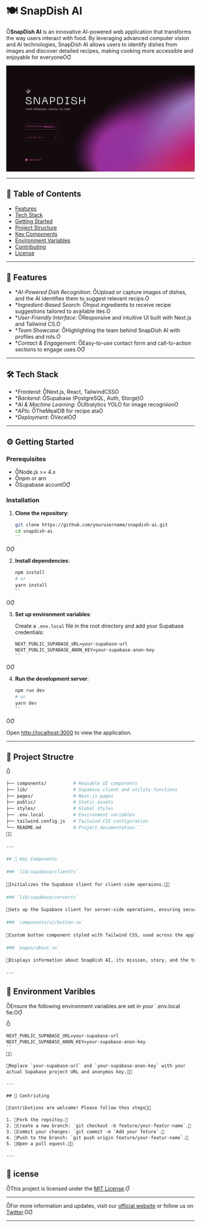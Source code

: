 # 🍽️ SnapDish AI
**SnapDish AI** is an innovative AI-powered web application that transforms the way users interact with food. By leveraging advanced computer vision and AI technologies, SnapDish AI allows users to identify dishes from images and discover detailed recipes, making cooking more accessible and enjoyable for everyone

![SnapDish AI Banner](./public/images/snapdish-banner.png)

---

## 📌 Table of Contents

- [Features](#features)
- [Tech Stack](#tech-stack)
- [Getting Started](#getting-started)
- [Project Structure](#project-structure)
- [Key Components](#key-components)
- [Environment Variables](#environment-variables)
- [Contributing](#contributing)
- [License](#license)

---

## 🚀 Features

- **AI-Powered Dish Recognition*: Upload or capture images of dishes, and the AI identifies them to suggest relevant recips.
- **Ingredient-Based Search*: Input ingredients to receive recipe suggestions tailored to available ites.
- **User-Friendly Interface*: Responsive and intuitive UI built with Next.js and Tailwind CS.
- **Team Showcase*: Highlighting the team behind SnapDish AI with profiles and rols.
- **Contact & Engagement*: Easy-to-use contact form and call-to-action sections to engage uses.

---

## 🛠️ Tech Stack

- **Frontend*: Next.js, React, TailwindCSS
- **Backend*: Supabase (PostgreSQL, Auth, Storge)
- **AI & Machine Learning*: Ultralytics YOLO for image recogniion
- **APIs*: TheMealDB for recipe ata
- **Deployment*: Vecel

---

## ⚙️ Getting Started

### Prerequisites
- Node.js >= 4.x
- npm or arn
- Supabase accunt

### Installation

1. **Clone the repository**:

   ```bash
   git clone https://github.com/yourusername/snapdish-ai.git
   cd snapdish-ai
   ``


2. **Install dependencies**:

   ```bash
   npm install
   # or
   yarn install
   ``


3. **Set up environment variables**:

   Create a `.env.local` file in the root directory and add your Supabase credentials:

   ```env
   NEXT_PUBLIC_SUPABASE_URL=your-supabase-url
   NEXT_PUBLIC_SUPABASE_ANON_KEY=your-supabase-anon-key
   ``


4. **Run the development server**:

   ```bash
   npm run dev
   # or
   yarn dev
   ``


   Open [http://localhost:3000](http://localhost:3000) to view the application.

---

## 📁 Project Structre


```bash
├── components/          # Reusable UI components
├── lib/                 # Supabase client and utility functions
├── pages/               # Next.js pages
├── public/              # Static assets
├── styles/              # Global styles
├── .env.local           # Environment variables
├── tailwind.config.js   # Tailwind CSS configuration
└── README.md            # Project documentation```


---

## 🧩 Key Components

### `lib/supabase/clientts`

Initializes the Supabase client for client-side operaions.

### `lib/supabase/serverts`

Sets up the Supabase client for server-side operations, ensuring secure data hanling.

### `components/ui/button.sx`

Custom button component styled with Tailwind CSS, used across the appliction.

### `pages/about.sx`

Displays information about SnapDish AI, its mission, story, and the team behid it.

---
```
## 🔐 Environment Varibles

Ensure the following environment variables are set in your `.env.local fie:


```env
NEXT_PUBLIC_SUPABASE_URL=your-supabase-url
NEXT_PUBLIC_SUPABASE_ANON_KEY=your-supabase-anon-key
``


Replace `your-supabase-url` and `your-supabase-anon-key` with your actual Supabase project URL and anonymos key.

---

## 🤝 Contriuting

Contributions are welcome! Please follow thes steps

1. Fork the repsitoy.
2. Create a new branch: `git checkout -b feature/your-featur-name`.
3. Commit your changes: `git commit -m 'Add your feture`.
4. Push to the branch: `git push origin feature/your-featur-name`.
5. Open a pull equest.

---
```

## 📄 icense

This project is licensed under the [MIT License](ICENSE).

---

For more information and updates, visit our [official website](https://snapdishai.vercel.app) or follow us on [Twitter](https://twitter.com/echotharun).

--- 
